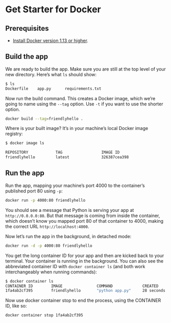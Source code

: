 Get Starter for Docker
===

Prerequisites
---

- [Install Docker version 1.13 or higher](https://docs.docker.com/engine/installation/).

Build the app
---

We are ready to build the app. Make sure you are still at the top level of your new directory. Here’s what `ls` should show:

``` bash
$ ls
Dockerfile    app.py      requirements.txt
```

Now run the build command. This creates a Docker image, which we’re going to name using the `--tag` option. Use `-t` if you want to use the shorter option.

``` bash
docker build --tag=friendlyhello .
```

Where is your built image? It’s in your machine’s local Docker image registry:

``` bash
$ docker image ls

REPOSITORY            TAG                 IMAGE ID
friendlyhello         latest              326387cea398
```

Run the app
---

Run the app, mapping your machine’s port 4000 to the container’s published port 80 using `-p`:

``` bash
docker run -p 4000:80 friendlyhello
```

You should see a message that Python is serving your app at `http://0.0.0.0:80`. But that message is coming from inside the container, which doesn’t know you mapped port 80 of that container to 4000, making the correct URL `http://localhost:4000`.

Now let’s run the app in the background, in detached mode:

``` bash
docker run -d -p 4000:80 friendlyhello
```

You get the long container ID for your app and then are kicked back to your terminal. Your container is running in the background. You can also see the abbreviated container ID with `docker container ls` (and both work interchangeably when running commands):

``` bash
$ docker container ls
CONTAINER ID        IMAGE               COMMAND             CREATED
1fa4ab2cf395        friendlyhello       "python app.py"     28 seconds ago
```

Now use docker container stop to end the process, using the CONTAINER ID, like so:

``` bash
docker container stop 1fa4ab2cf395
```
